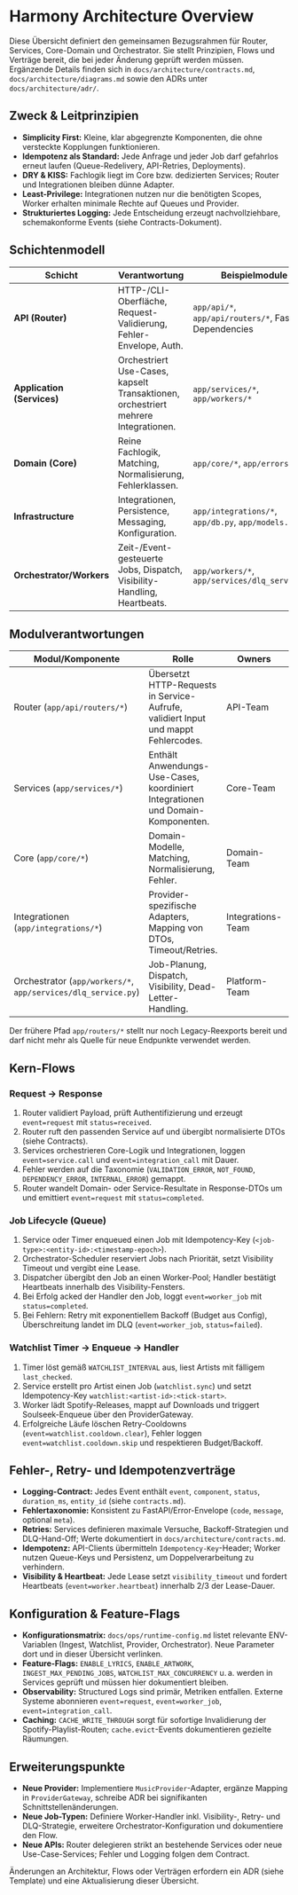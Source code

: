 # Harmony Architecture Overview

Diese Übersicht definiert den gemeinsamen Bezugsrahmen für Router, Services, Core-Domain und Orchestrator. Sie stellt Prinzipien, Flows und Verträge bereit, die bei jeder Änderung geprüft werden müssen. Ergänzende Details finden sich in `docs/architecture/contracts.md`, `docs/architecture/diagrams.md` sowie den ADRs unter `docs/architecture/adr/`.

## Zweck & Leitprinzipien

- **Simplicity First:** Kleine, klar abgegrenzte Komponenten, die ohne versteckte Kopplungen funktionieren.
- **Idempotenz als Standard:** Jede Anfrage und jeder Job darf gefahrlos erneut laufen (Queue-Redelivery, API-Retries, Deployments).
- **DRY & KISS:** Fachlogik liegt im Core bzw. dedizierten Services; Router und Integrationen bleiben dünne Adapter.
- **Least-Privilege:** Integrationen nutzen nur die benötigten Scopes, Worker erhalten minimale Rechte auf Queues und Provider.
- **Strukturiertes Logging:** Jede Entscheidung erzeugt nachvollziehbare, schemakonforme Events (siehe Contracts-Dokument).

## Schichtenmodell

| Schicht                    | Verantwortung                                                                      | Beispielmodule                                         | Anti-Patterns                                                 |
| -------------------------- | ---------------------------------------------------------------------------------- | ------------------------------------------------------ | ------------------------------------------------------------- |
| **API (Router)**           | HTTP-/CLI-Oberfläche, Request-Validierung, Fehler-Envelope, Auth.                  | `app/api/*`, `app/api/routers/*`, FastAPI Dependencies | Business-Logik, Direktzugriff auf Datenbank oder Provider     |
| **Application (Services)** | Orchestriert Use-Cases, kapselt Transaktionen, orchestriert mehrere Integrationen. | `app/services/*`, `app/workers/*`                      | Zustandsbehaftete globale Variablen, direkte Response-Objekte |
| **Domain (Core)**          | Reine Fachlogik, Matching, Normalisierung, Fehlerklassen.                          | `app/core/*`, `app/errors.py`                          | Provider-spezifische DTOs, Side-Effects                       |
| **Infrastructure**         | Integrationen, Persistence, Messaging, Konfiguration.                              | `app/integrations/*`, `app/db.py`, `app/models.py`     | Domain-Logik in Adapter verschieben                           |
| **Orchestrator/Workers**   | Zeit-/Event-gesteuerte Jobs, Dispatch, Visibility-Handling, Heartbeats.            | `app/workers/*`, `app/services/dlq_service.py`         | API-Calls ohne Idempotenz, ungeplante Retries                 |

## Modulverantwortungen

| Modul/Komponente                                              | Rolle                                                                              | Owners            | Qualitätskriterien                                                         |
| ------------------------------------------------------------- | ---------------------------------------------------------------------------------- | ----------------- | -------------------------------------------------------------------------- |
| Router (`app/api/routers/*`)                                  | Übersetzt HTTP-Requests in Service-Aufrufe, validiert Input und mappt Fehlercodes. | API-Team          | FastAPI-Schemata gepflegt, kein Datenbankzugriff, Logging `event=request`. |
| Services (`app/services/*`)                                   | Enthält Anwendungs-Use-Cases, koordiniert Integrationen und Domain-Komponenten.    | Core-Team         | Idempotente Methoden, Transaktionsgrenzen dokumentiert, Retry-fähig.       |
| Core (`app/core/*`)                                           | Domain-Modelle, Matching, Normalisierung, Fehler.                                  | Domain-Team       | Reine Funktionen, deterministische Tests, keine Provider-Aufrufe.          |
| Integrationen (`app/integrations/*`)                          | Provider-spezifische Adapters, Mapping von DTOs, Timeout/Retries.                  | Integrations-Team | Logging `event=integration_call`, Fehler auf Taxonomie gemappt.            |
| Orchestrator (`app/workers/*`, `app/services/dlq_service.py`) | Job-Planung, Dispatch, Visibility, Dead-Letter-Handling.                           | Platform-Team     | Lease-Verträge eingehalten, Heartbeat-Events, DLQ gepflegt.                |

Der frühere Pfad `app/routers/*` stellt nur noch Legacy-Reexports bereit und darf nicht mehr als Quelle für neue Endpunkte verwendet werden.

## Kern-Flows

### Request → Response

1. Router validiert Payload, prüft Authentifizierung und erzeugt `event=request` mit `status=received`.
2. Router ruft den passenden Service auf und übergibt normalisierte DTOs (siehe Contracts).
3. Services orchestrieren Core-Logik und Integrationen, loggen `event=service.call` und `event=integration_call` mit Dauer.
4. Fehler werden auf die Taxonomie (`VALIDATION_ERROR`, `NOT_FOUND`, `DEPENDENCY_ERROR`, `INTERNAL_ERROR`) gemappt.
5. Router wandelt Domain- oder Service-Resultate in Response-DTOs um und emittiert `event=request` mit `status=completed`.

### Job Lifecycle (Queue)

1. Service oder Timer enqueued einen Job mit Idempotency-Key (`<job-type>:<entity-id>:<timestamp-epoch>`).
2. Orchestrator-Scheduler reserviert Jobs nach Priorität, setzt Visibility Timeout und vergibt eine Lease.
3. Dispatcher übergibt den Job an einen Worker-Pool; Handler bestätigt Heartbeats innerhalb des Visibility-Fensters.
4. Bei Erfolg acked der Handler den Job, loggt `event=worker_job` mit `status=completed`.
5. Bei Fehlern: Retry mit exponentiellem Backoff (Budget aus Config), Überschreitung landet im DLQ (`event=worker_job`, `status=failed`).

### Watchlist Timer → Enqueue → Handler

1. Timer löst gemäß `WATCHLIST_INTERVAL` aus, liest Artists mit fälligem `last_checked`.
2. Service erstellt pro Artist einen Job (`watchlist.sync`) und setzt Idempotency-Key `watchlist:<artist-id>:<tick-start>`.
3. Worker lädt Spotify-Releases, mappt auf Downloads und triggert Soulseek-Enqueue über den ProviderGateway.
4. Erfolgreiche Läufe löschen Retry-Cooldowns (`event=watchlist.cooldown.clear`), Fehler loggen `event=watchlist.cooldown.skip` und respektieren Budget/Backoff.

## Fehler-, Retry- und Idempotenzverträge

- **Logging-Contract:** Jedes Event enthält `event`, `component`, `status`, `duration_ms`, `entity_id` (siehe `contracts.md`).
- **Fehlertaxonomie:** Konsistent zu FastAPI/Error-Envelope (`code`, `message`, optional `meta`).
- **Retries:** Services definieren maximale Versuche, Backoff-Strategien und DLQ-Hand-Off; Werte dokumentiert in `docs/architecture/contracts.md`.
- **Idempotenz:** API-Clients übermitteln `Idempotency-Key`-Header; Worker nutzen Queue-Keys und Persistenz, um Doppelverarbeitung zu verhindern.
- **Visibility & Heartbeat:** Jede Lease setzt `visibility_timeout` und fordert Heartbeats (`event=worker.heartbeat`) innerhalb 2/3 der Lease-Dauer.

## Konfiguration & Feature-Flags

- **Konfigurationsmatrix:** `docs/ops/runtime-config.md` listet relevante ENV-Variablen (Ingest, Watchlist, Provider, Orchestrator). Neue Parameter dort und in dieser Übersicht verlinken.
- **Feature-Flags:** `ENABLE_LYRICS`, `ENABLE_ARTWORK`, `INGEST_MAX_PENDING_JOBS`, `WATCHLIST_MAX_CONCURRENCY` u. a. werden in Services geprüft und müssen hier dokumentiert bleiben.
- **Observability:** Structured Logs sind primär, Metriken entfallen. Externe Systeme abonnieren `event=request`, `event=worker_job`, `event=integration_call`.
- **Caching:** `CACHE_WRITE_THROUGH` sorgt für sofortige Invalidierung der Spotify-Playlist-Routen; `cache.evict`-Events dokumentieren gezielte Räumungen.

## Erweiterungspunkte

- **Neue Provider:** Implementiere `MusicProvider`-Adapter, ergänze Mapping in `ProviderGateway`, schreibe ADR bei signifikanten Schnittstellenänderungen.
- **Neue Job-Typen:** Definiere Worker-Handler inkl. Visibility-, Retry- und DLQ-Strategie, erweitere Orchestrator-Konfiguration und dokumentiere den Flow.
- **Neue APIs:** Router delegieren strikt an bestehende Services oder neue Use-Case-Services; Fehler und Logging folgen dem Contract.

Änderungen an Architektur, Flows oder Verträgen erfordern ein ADR (siehe Template) und eine Aktualisierung dieser Übersicht.
